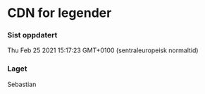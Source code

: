 
# CDN for legender

### Sist oppdatert 
Thu Feb 25 2021 15:17:23 GMT+0100 (sentraleuropeisk normaltid)
### Laget 
Sebastian
